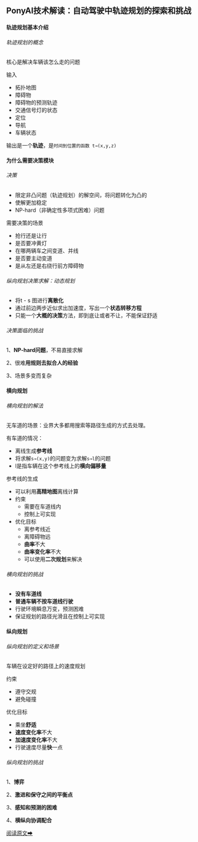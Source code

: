 ## PonyAI技术解读：自动驾驶中轨迹规划的探索和挑战

#### 轨迹规划基本介绍


###### 轨迹规划的概念

核心是解决车辆该怎么走的问题

输入

* 拓扑地图
* 障碍物
* 障碍物的预测轨迹
* 交通信号灯的状态
* 定位
* 导航
* 车辆状态

输出是一个**轨迹**，是`时间到位置的函数 t→(x,y,z)`



#### 为什么需要决策模块
###### 决策

* 限定非凸问题（轨迹规划）的解空间，将问题转化为凸的
* 使解更加稳定
* NP-hard（非确定性多项式困难）问题



需要决策的场景

* 抢行还是让行
* 是否要冲黄灯
* 在哪两辆车之间变道、并线
* 是否要主动变道
* 是从左还是右绕行前方障碍物



###### 纵向规划决策求解：动态规划

* 将t - s 图进行**离散化**
* 通过前边两步近似求出加速度，写出一个**状态转移方程**
* 只能一个**大概的决策**方法，即到底让或者不让，不能保证舒适



###### 决策面临的挑战

1、**NP-hard问题**，不易直接求解

2、很难**用规则去拟合人的经验**

3、场景多变而复杂



#### 横向规划

###### 横向规划的解法

无车道的场景：业界大多都用搜索等路径生成的方式去处理。

有车道的情况：

* 离线生成**参考线**
* 将求解`s→(x,y)`的问题变为求解`s→l`的问题
* l是指车辆在这个参考线上的**横向偏移量**



参考线的生成

* 可以利用**高精地图**离线计算
* 约束
  * 需要在车道线内
  * 控制上可实现
* 优化目标
  * 离参考线近
  * 离障碍物远
  * **曲率**不大
  * **曲率变化率**不大
  * 可以使用**二次规划**来解决



###### 横向规划的挑战

* **没有车道线**
* **普通车辆不按车道线行驶**
* 行驶环境瞬息万变，预测困难
* 保证规划的路径光滑且在控制上可实现



#### 纵向规划

###### 纵向规划的定义和场景

车辆在设定好的路径上的速度规划

约束

* 遵守交规
* 避免碰撞

优化目标

* 乘坐**舒适**
* **速度变化率**不大
* **加速度变化率**不大
* 行驶速度尽量**快**一点



###### 纵向规划的挑战

1、**博弈**

2、**激进和保守之间的平衡点**

3、**感知和预测的困难**

4、**横纵向协调配合**



[阅读原文➡](https://mp.weixin.qq.com/s/cJNQNDrNyttV9a8UK2SkfQ)